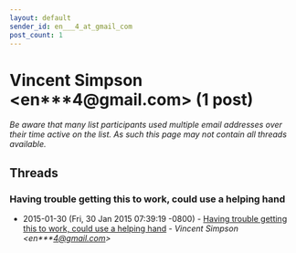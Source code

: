 ```yaml
---
layout: default
sender_id: en___4_at_gmail_com
post_count: 1
---
```


# Vincent Simpson <en***4<span>@</span>gmail.com> (1 post)

_Be aware that many list participants used multiple email addresses over their time active on the list. As such this page may not contain all threads available._

## Threads

### Having trouble getting this to work, could use a helping hand
+ 2015-01-30 (Fri, 30 Jan 2015 07:39:19 -0800) - [Having trouble getting this to work, could use a helping hand](/archive/2015/01/c1113b6ff8d7ccb0aab3b02d40eaa84605bed96d233ab6dcb25e65a2ef5f1f2a) - _Vincent Simpson \<en***4@gmail.com\>_

